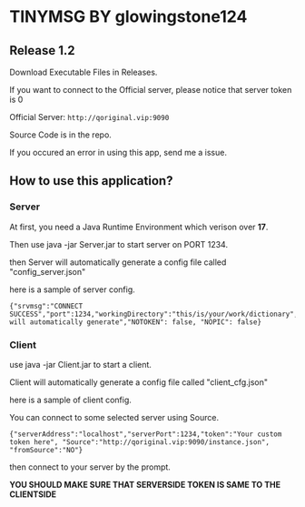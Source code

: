 # TINYMSG BY glowingstone124
## Release 1.2
Download Executable Files in Releases.

If you want to connect to the Official server, please notice that server token is 0

Official Server: ``http://qoriginal.vip:9090``

Source Code is in the repo. 

If you occured an error in using this app, send me a issue.

## How to use this application?

### Server

At first, you need a Java Runtime Environment which verison over **17**.

Then use java -jar Server.jar to start server on PORT 1234.

then Server will automatically generate a config file called "config_server.json"

here is a sample of server config.

```
{"srvmsg":"CONNECT SUCCESS","port":1234,"workingDirectory":"this/is/your/work/dictionary","accessFile":"text.txt","token":"this will automatically generate","NOTOKEN": false, "NOPIC": false}
```

### Client

use java -jar Client.jar to start a client.

Client will automatically generate a config file called "client_cfg.json"

here is a sample of client config.

You can connect to some selected server using Source.
```
{"serverAddress":"localhost","serverPort":1234,"token":"Your custom token here", "Source":"http://qoriginal.vip:9090/instance.json", "fromSource":"NO"}
```
then connect to your server by the prompt.

**YOU SHOULD MAKE SURE THAT SERVERSIDE TOKEN IS SAME TO THE CLIENTSIDE**
